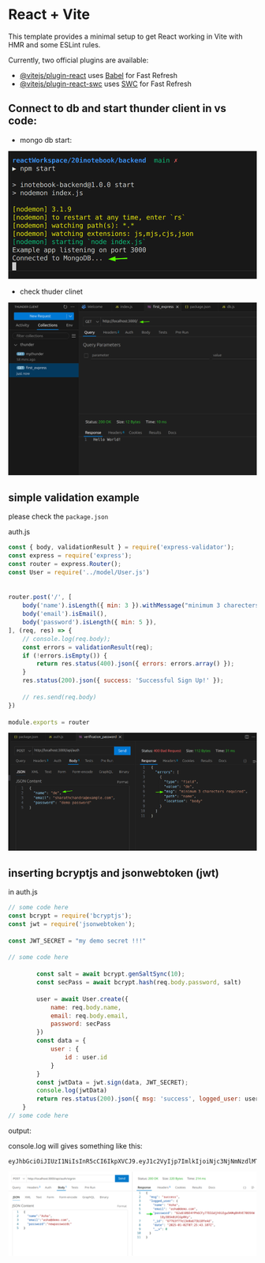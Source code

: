 # React + Vite

This template provides a minimal setup to get React working in Vite with HMR and some ESLint rules.

Currently, two official plugins are available:

- [@vitejs/plugin-react](https://github.com/vitejs/vite-plugin-react/blob/main/packages/plugin-react/README.md) uses [Babel](https://babeljs.io/) for Fast Refresh
- [@vitejs/plugin-react-swc](https://github.com/vitejs/vite-plugin-react-swc) uses [SWC](https://swc.rs/) for Fast Refresh

## Connect to db and start thunder client in vs code:

- mongo db start:

![mongodb_start](./img/mongodb_start.png)

- check thuder clinet

![thunder_clinet](./img/thunder_client_start.png)

## simple validation example 

please check the `package.json`

auth.js

``` js
const { body, validationResult } = require('express-validator');
const express = require('express');
const router = express.Router();
const User = require('../model/User.js')


router.post('/', [
    body('name').isLength({ min: 3 }).withMessage("minimum 3 charecters required"),
    body('email').isEmail(),
    body('password').isLength({ min: 5 }),
], (req, res) => {
    // console.log(req.body);
    const errors = validationResult(req);
    if (!errors.isEmpty()) {
        return res.status(400).json({ errors: errors.array() });
    }
    res.status(200).json({ success: 'Successful Sign Up!' });

    // res.send(req.body)
})

module.exports = router
```

![express validation demo](./img/express_validation_demo.png)

## inserting bcryptjs and jsonwebtoken (jwt)

in auth.js

``` js 
// some code here
const bcrypt = require('bcryptjs');
const jwt = require('jsonwebtoken');

const JWT_SECRET = "my demo secret !!!"

// some code here

        const salt = await bcrypt.genSaltSync(10);
        const secPass = await bcrypt.hash(req.body.password, salt)

        user = await User.create({
            name: req.body.name,
            email: req.body.email,
            password: secPass
        })
        const data = {
            user : {
                id : user.id
            }
        }
        const jwtData = jwt.sign(data, JWT_SECRET);
        console.log(jwtData)
        return res.status(200).json({ msg: 'success', logged_user: user })
    }
// some code here

```

output: 

console.log will gives something like this:

```
eyJhbGciOiJIUzI1NiIsInR5cCI6IkpXVCJ9.eyJ1c2VyIjp7ImlkIjoiNjc3NjNmNzdlMTNlMGE2NzNiMTBmZTRkIn0sImlhdCI6MTczNTgwMjc0M30._lvO5_U8Nxj8IH_998saNGSP7yBiv4FXuHwWhSKzlTE
```

![sendingJsonWebToken.png](./img/sendingJsonWebToken.png)
